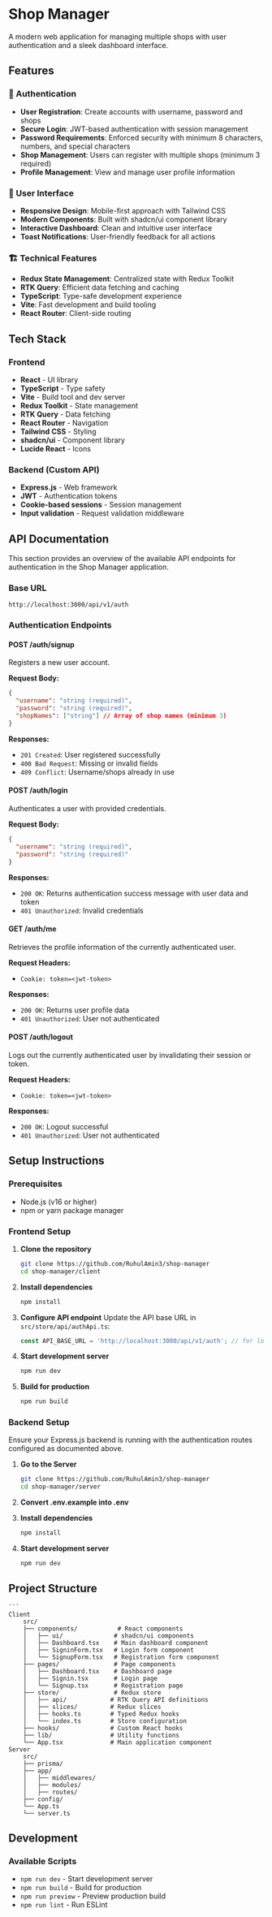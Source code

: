 # Shop Manager

A modern web application for managing multiple shops with user authentication and a sleek dashboard interface.

## Features

### 🔐 Authentication
- **User Registration**: Create accounts with username, password and shops
- **Secure Login**: JWT-based authentication with session management
- **Password Requirements**: Enforced security with minimum 8 characters, numbers, and special characters
- **Shop Management**: Users can register with multiple shops (minimum 3 required)
- **Profile Management**: View and manage user profile information

### 🎨 User Interface
- **Responsive Design**: Mobile-first approach with Tailwind CSS
- **Modern Components**: Built with shadcn/ui component library
- **Interactive Dashboard**: Clean and intuitive user interface
- **Toast Notifications**: User-friendly feedback for all actions

### 🏗️ Technical Features
- **Redux State Management**: Centralized state with Redux Toolkit
- **RTK Query**: Efficient data fetching and caching
- **TypeScript**: Type-safe development experience
- **Vite**: Fast development and build tooling
- **React Router**: Client-side routing

## Tech Stack

### Frontend
- **React** - UI library
- **TypeScript** - Type safety
- **Vite** - Build tool and dev server
- **Redux Toolkit** - State management
- **RTK Query** - Data fetching
- **React Router** - Navigation
- **Tailwind CSS** - Styling
- **shadcn/ui** - Component library
- **Lucide React** - Icons

### Backend (Custom API)
- **Express.js** - Web framework
- **JWT** - Authentication tokens
- **Cookie-based sessions** - Session management
- **Input validation** - Request validation middleware

## API Documentation

This section provides an overview of the available API endpoints for authentication in the Shop Manager application.

### Base URL
```
http://localhost:3000/api/v1/auth
```

### Authentication Endpoints

#### POST /auth/signup
Registers a new user account.

**Request Body:**
```json
{
  "username": "string (required)",
  "password": "string (required)",
  "shopNames": ["string"] // Array of shop names (minimum 3)
}
```

**Responses:**
- `201 Created`: User registered successfully
- `400 Bad Request`: Missing or invalid fields
- `409 Conflict`: Username/shops already in use

#### POST /auth/login
Authenticates a user with provided credentials.

**Request Body:**
```json
{
  "username": "string (required)",
  "password": "string (required)"
}
```

**Responses:**
- `200 OK`: Returns authentication success message with user data and token
- `401 Unauthorized`: Invalid credentials

#### GET /auth/me
Retrieves the profile information of the currently authenticated user.

**Request Headers:**
- `Cookie: token=<jwt-token>`

**Responses:**
- `200 OK`: Returns user profile data
- `401 Unauthorized`: User not authenticated

#### POST /auth/logout
Logs out the currently authenticated user by invalidating their session or token.

**Request Headers:**
- `Cookie: token=<jwt-token>`

**Responses:**
- `200 OK`: Logout successful
- `401 Unauthorized`: User not authenticated

## Setup Instructions

### Prerequisites
- Node.js (v16 or higher)
- npm or yarn package manager

### Frontend Setup

1. **Clone the repository**
   ```bash
   git clone https://github.com/RuhulAmin3/shop-manager
   cd shop-manager/client
   ```

2. **Install dependencies**
   ```bash
   npm install
   ```

3. **Configure API endpoint**
   Update the API base URL in `src/store/api/authApi.ts`:
   ```typescript
   const API_BASE_URL = 'http://localhost:3000/api/v1/auth'; // for local
   ```

4. **Start development server**
   ```bash
   npm run dev
   ```

5. **Build for production**
   ```bash
   npm run build
   ```

### Backend Setup
Ensure your Express.js backend is running with the authentication routes configured as documented above.

1. **Go to the Server**
   ```bash
   git clone https://github.com/RuhulAmin3/shop-manager
   cd shop-manager/server
   ```

2. **Convert .env.example into .env**
 
3. **Install dependencies**
   ```bash
   npm install

4. **Start development server**
   ```bash
   npm run dev
   ```

## Project Structure

    ```
    Client 
        src/
        ├── components/           # React components
        │   ├── ui/              # shadcn/ui components
        │   ├── Dashboard.tsx    # Main dashboard component
        │   ├── SigninForm.tsx   # Login form component
        │   └── SignupForm.tsx   # Registration form component
        ├── pages/               # Page components
        │   ├── Dashboard.tsx    # Dashboard page
        │   ├── Signin.tsx       # Login page
        │   └── Signup.tsx       # Registration page
        ├── store/               # Redux store
        │   ├── api/            # RTK Query API definitions
        │   ├── slices/         # Redux slices
        │   ├── hooks.ts        # Typed Redux hooks
        │   └── index.ts        # Store configuration
        ├── hooks/              # Custom React hooks
        ├── lib/                # Utility functions
        └── App.tsx             # Main application component
    Server
        src/
        ├── prisma/     
        ├── app/           
        │   ├── middlewares/            
        │   ├── modules/    
        │   ├── routes/  
        ├── config/               
        └── App.ts            
        └── server.ts            


## Development

### Available Scripts

- `npm run dev` - Start development server
- `npm run build` - Build for production
- `npm run preview` - Preview production build
- `npm run lint` - Run ESLint

